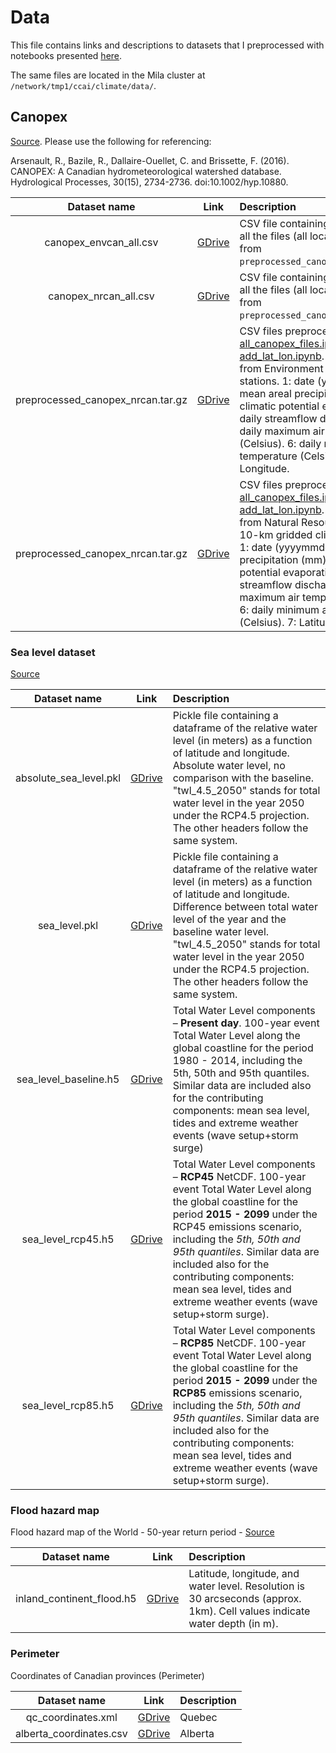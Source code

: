 # Data

This file contains links and descriptions to datasets that I preprocessed with notebooks presented [here](https://github.com/cc-ai/climate-code/blob/master/preprocess_geo_data/README.md).

The same files are located in the Mila cluster at `/network/tmp1/ccai/climate/data/`.

## Canopex
[Source](http://canopex.etsmtl.net/).
Please use the following for referencing:

Arsenault, R., Bazile, R., Dallaire-Ouellet, C. and Brissette, F. (2016). CANOPEX: A Canadian hydrometeorological watershed database. Hydrological Processes, 30(15), 2734-2736. doi:10.1002/hyp.10880.

|      Dataset name      |                                     Link                                     | Description                                                                                                                                     |
| :--------------------: | :--------------------------------------------------------------------------: | :---------------------------------------------------------------------------------------------------------------------------------------------- |
|canopex_envcan_all.csv | [GDrive](https://drive.google.com/open?id=15mCh_dIEbVvKpS7WeJJOiKI7tNwK9jqc) | CSV file containing a dataframe with all the files (all locations in Canada) from `preprocessed_canopex_envcan.tar.gz`.|
|canopex_nrcan_all.csv | [GDrive](https://drive.google.com/open?id=15mCh_dIEbVvKpS7WeJJOiKI7tNwK9jqc) | CSV file containing a dataframe with all the files (all locations in Canada) from `preprocessed_canopex_nrcan.tar.gz`.|
|preprocessed_canopex_nrcan.tar.gz | [GDrive](https://drive.google.com/open?id=1fq2M70iVQhFOT60SuLPvRGUUOUd8biTv) | CSV files preprocessed with [all_canopex_files.ipynb](https://github.com/cc-ai/climate-code/blob/master/preprocess_geo_data/all_canopex_files.ipynb) and [add_lat_lon.ipynb](https://github.com/cc-ai/climate-code/blob/master/preprocess_geo_data/add_lat_lon.ipynb). Climate data taken from Environment Canada weather stations. 1: date (yyyymmdd). 2: mean areal precipitation (mm). 3: climatic potential evaporation. 4: daily streamflow discharge (mm). 5: daily maximum air temperature (Celsius). 6: daily minimum air temperature (Celsius). 7: Latitude. 8: Longitude. |
|preprocessed_canopex_nrcan.tar.gz | [GDrive](https://drive.google.com/open?id=1s3kIUp-hz8m553oXwSxLS2VET1MEHDBn) | CSV files preprocessed with [all_canopex_files.ipynb](https://github.com/cc-ai/climate-code/blob/master/preprocess_geo_data/all_canopex_files.ipynb) and [add_lat_lon.ipynb](https://github.com/cc-ai/climate-code/blob/master/preprocess_geo_data/add_lat_lon.ipynb). Climate data taken from Natural Resources Canada's 10-km gridded climate data product. 1: date (yyyymmdd). 2: mean areal precipitation (mm). 3: climatic potential evaporation. 4: daily streamflow discharge (mm). 5: daily maximum air temperature (Celsius). 6: daily minimum air temperature (Celsius). 7: Latitude. 8: Longitude. |

### Sea level dataset
[Source](http://data.jrc.ec.europa.eu/dataset/jrc-liscoast-10012)

|      Dataset name      |                                     Link                                     | Description                                                                                                                                     |
| :--------------------: | :--------------------------------------------------------------------------: | :---------------------------------------------------------------------------------------------------------------------------------------------- |
|absolute_sea_level.pkl | [GDrive](https://drive.google.com/open?id=1_nAcRRV8YlbEaRFxnTUY24QbDS1kdO9y) | Pickle file containing a dataframe of the relative water level (in meters) as a function of latitude and longitude. Absolute water level, no comparison with the baseline. "twl_4.5_2050" stands for total water level in the year 2050 under the RCP4.5 projection. The other headers follow the same system.
| sea_level.pkl | [GDrive](https://drive.google.com/open?id=1uKx-I0hUESuPOjK650lFAUSQBjrwexbv) | Pickle file containing a dataframe of the relative water level (in meters) as a function of latitude and longitude. Difference between total water level of the year and the baseline water level. "twl_4.5_2050" stands for total water level in the year 2050 under the RCP4.5 projection. The other headers follow the same system.|
| sea_level_baseline.h5 | [GDrive](https://drive.google.com/open?id=19DXUJCrTZAvXtGX6JStrbMFDHu-I6s4t)  | Total Water Level components – **Present day**. 100-year event Total Water Level along the global coastline for the period 1980 - 2014, including the 5th, 50th and 95th quantiles. Similar data are included also for the contributing components: mean sea level, tides and extreme weather events (wave setup+storm surge) |
|  sea_level_rcp45.h5  | [GDrive](https://drive.google.com/open?id=1HRSdEsSuhjZKr_5OlqGwYMaJzqK3Oo-T) | Total Water Level components – **RCP45** NetCDF. 100-year event Total Water Level along the global coastline for the period **2015 - 2099** under the RCP45 emissions scenario, including the *5th, 50th and 95th quantiles*. Similar data are included also for the contributing components: mean sea level, tides and extreme weather events (wave setup+storm surge).                                                |
| sea_level_rcp85.h5 | [GDrive](https://drive.google.com/open?id=1JGWJF-BdLBMIhiq1608vs4z-WkTsNSZi)  | Total Water Level components – **RCP85** NetCDF. 100-year event Total Water Level along the global coastline for the period **2015 - 2099** under the **RCP85** emissions scenario, including the *5th, 50th and 95th quantiles*. Similar data are included also for the contributing components: mean sea level, tides and extreme weather events (wave setup+storm surge).  |

### Flood hazard map
Flood hazard map of the World - 50-year return period - [Source](https://data.jrc.ec.europa.eu/collection/id-0054)

|      Dataset name      |                                     Link                                     | Description                                              |
| :--------------------: | :--------------------------------------------------------------------------: | :--------------------------------------------------------|
| inland_continent_flood.h5 | [GDrive](https://drive.google.com/open?id=1Ksq-JRSUBF2Hot3gJuP5aDEcmytDrERA) | Latitude, longitude, and water level. Resolution is 30 arcseconds (approx. 1km). Cell values indicate water depth (in m). |

### Perimeter
Coordinates of Canadian provinces (Perimeter)

|      Dataset name      |                                     Link                                     | Description                                              |
| :--------------------: | :--------------------------------------------------------------------------: | :--------------------------------------------------------|
|qc_coordinates.xml | [GDrive](https://drive.google.com/open?id=1DGhxNEUQb8gCSu9RmI3ZGbr0C64d2GJz) | Quebec |
|alberta_coordinates.csv | [GDrive](https://drive.google.com/open?id=1V-hcrhKTH2bHqkr717bh9qWAFg4jIlL7) | Alberta |
